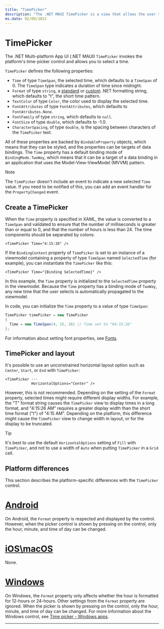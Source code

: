 ```yaml
---
title: "TimePicker"
description: "The .NET MAUI TimePicker is a view that allows the user to select a time."
ms.date: 02/09/2022
---
```


# TimePicker

The .NET Multi-platform App UI (.NET MAUI) `TimePicker` invokes the platform's time-picker control and allows you to select a time.

`TimePicker` defines the following properties:

- `Time` of type `TimeSpan`, the selected time, which defaults to a `TimeSpan` of 0. The `TimeSpan` type indicates a duration of time since midnight.
- `Format` of type `string`, a [standard](/dotnet/standard/base-types/standard-date-and-time-format-strings/) or [custom](/dotnet/standard/base-types/custom-date-and-time-format-strings/) .NET formatting string, which defaults to "t", the short time pattern.
- `TextColor` of type `Color`, the color used to display the selected time.
- `FontAttributes` of type `FontAttributes`, which defaults to `FontAtributes.None`.
- `FontFamily` of type `string`, which defaults to `null`.
- `FontSize` of type `double`, which defaults to -1.0.
- `CharacterSpacing`, of type `double`, is the spacing between characters of the `TimePicker` text.

All of these properties are backed by `BindableProperty` objects, which means that they can be styled, and the properties can be targets of data bindings. The `Time` property has a default binding mode of `BindingMode.TwoWay`, which means that it can be a target of a data binding in an application that uses the Model-View-ViewModel (MVVM) pattern.

> [!NOTE]
> The `TimePicker` doesn't include an event to indicate a new selected `Time` value. If you need to be notified of this, you can add an event handler for the `PropertyChanged` event.

## Create a TimePicker

When the `Time` property is specified in XAML, the value is converted to a `TimeSpan` and validated to ensure that the number of milliseconds is greater than or equal to 0, and that the number of hours is less than 24. The time components should be separated by colons:

```xaml
<TimePicker Time="4:15:26" />
```

If the `BindingContext` property of `TimePicker` is set to an instance of a viewmodel containing a property of type `TimeSpan` named `SelectedTime` (for example), you can instantiate the `TimePicker` like this:

```xaml
<TimePicker Time="{Binding SelectedTime}" />
```

In this example, the `Time` property is initialized to the `SelectedTime` property in the viewmodel. Because the `Time` property has a binding mode of `TwoWay`, any new time that the user selects is automatically propagated to the viewmodel.

In code, you can initialize the `Time` property to a value of type `TimeSpan`:

```csharp
TimePicker timePicker = new TimePicker
{
  Time = new TimeSpan(4, 15, 26) // Time set to "04:15:26"
};
```

For information about setting font properties, see [Fonts](~/user-interface/fonts.md).

## TimePicker and layout

It's possible to use an unconstrained horizontal layout option such as `Center`, `Start`, or `End` with `TimePicker`:

```xaml
<TimePicker ···
            HorizontalOptions="Center" />
```

However, this is not recommended. Depending on the setting of the `Format` property, selected times might require different display widths. For example, the "T" format string causes the `TimePicker` view to display times in a long format, and "4:15:26 AM" requires a greater display width than the short time format ("t") of "4:15 AM". Depending on the platform, this difference might cause the `TimePicker` view to change width in layout, or for the display to be truncated.

> [!TIP]
> It's best to use the default `HorizontalOptions` setting of `Fill` with `TimePicker`, and not to use a width of `Auto` when putting `TimePicker` in a `Grid` cell.

<!--
> [!TIP]
> On Android, the `TimePicker` dialog can be customized by overriding the `CreateTimePickerDialog` method in a custom renderer. This allows, for example, additional buttons to be added to the dialog. -->

## Platform differences

This section describes the platform-specific differences with the `TimePicker` control.

<!-- markdownlint-disable MD025 -->
<!-- markdownlint-disable MD024 -->
# [Android](#tab/android)

On Android, the `Format` property is respected and displayed by the control. However, when the picker control is shown by pressing on the control, only the hour, minute, and time of day can be changed.

# [iOS\macOS](#tab/ios)

<!-- David, maybe you can fill this out? -->
None.

# [Windows](#tab/windows)

On Windows, the `Format` property only affects whether the hour is formatted for 12-hours or 24-hours. Other settings from the `Format` property are ignored. When the picker is shown by pressing on the control, only the hour, minute, and time of day can be changed. For more information about the Windows control, see [Time picker - Windows apps](/windows/apps/design/controls/time-picker).

-----
<!-- markdownlint-enable MD024 -->
<!-- markdownlint-enable MD025 -->
